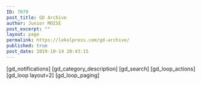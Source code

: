 ```yaml
---
ID: 7079
post_title: GD Archive
author: Junior MOISE
post_excerpt: ""
layout: page
permalink: https://lekolpress.com/gd-archive/
published: true
post_date: 2019-10-14 20:43:15
---
```

[gd_notifications]
[gd_category_description]
[gd_search]
[gd_loop_actions]
[gd_loop layout=2]
[gd_loop_paging]